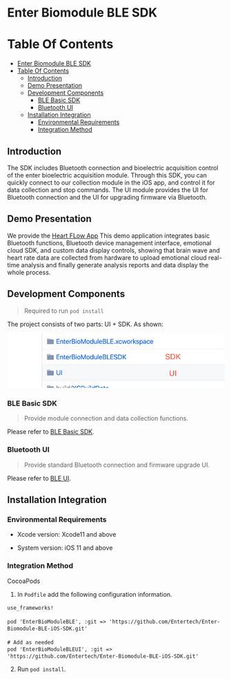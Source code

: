 # Enter Biomodule BLE SDK

# Table Of Contents

- [Enter Biomodule BLE SDK](#enter-biomodule-ble-sdk)
- [Table Of Contents](#table-of-contents)
  - [Introduction](#introduction)
  - [Demo Presentation](#demo-presentation)
  - [Development Components](#development-components)
    - [BLE Basic SDK](#ble-basic-sdk)
    - [Bluetooth UI](#bluetooth-ui)
  - [Installation Integration](#installation-integration)
    - [Environmental Requirements](#environmental-requirements)
    - [Integration Method](#integration-method)

## Introduction

The SDK includes Bluetooth connection and bioelectric acquisition control of the enter bioelectric acquisition module. Through this SDK, you can quickly connect to our collection module in the iOS app, and control it for data collection and stop commands. The UI module provides the UI for Bluetooth connection and the UI for upgrading firmware via Bluetooth.

## Demo Presentation

We provide the [Heart FLow App](https://github.com/Entertech/Enter-AffectiveCloud-Demo-iOS.git) This demo application integrates basic Bluetooth functions, Bluetooth device management interface, emotional cloud SDK, and custom data display controls, showing that brain wave and heart rate data are collected from hardware to upload emotional cloud real-time analysis and finally generate analysis reports and data display the whole process.

## Development Components

> Required to run `pod install` 
 
The project consists of two parts: UI + SDK. As shown:

<img src="https://github.com/Entertech/Enter-Biomodule-BLE-iOS-SDK/blob/master/img/1.png?raw=true" width="600">

### BLE Basic SDK

> Provide module connection and data collection functions.

Please refer to [BLE Basic SDK](EnterBioModuleBLESDK/).

### Bluetooth UI

> Provide standard Bluetooth connection and firmware upgrade UI.

Please refer to [BLE UI](UI/).

## Installation Integration

### Environmental Requirements

- Xcode version: Xcode11 and above

- System version: iOS 11 and above

### Integration Method

CocoaPods

1. In `Podfile` add the following configuration information.

```
use_frameworks!

pod 'EnterBioModuleBLE', :git => 'https://github.com/Entertech/Enter-Biomodule-BLE-iOS-SDK.git'

# Add as needed 
pod 'EnterBioModuleBLEUI', :git => 'https://github.com/Entertech/Enter-Biomodule-BLE-iOS-SDK.git'
```

2. Run `pod install`.